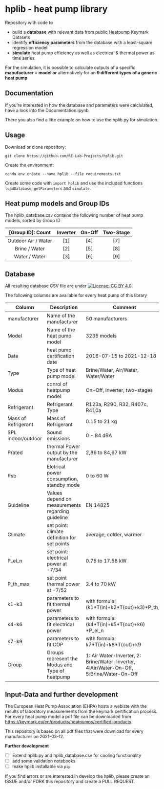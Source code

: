 # hplib - heat pump library

Repository with code to
 
- build a **database** with relevant data from public Heatpump Keymark Datasets
- identify **efficiency parameters** from the database with a least-square regression model  
- **simulate** heat pump efficiency as well as  electrical & thermal power as time series.

For the simulation, it is possible to calculate outputs of a specific **manufacturer + model or** alternatively for an **9 different types of a generic heat pump** 

## Documentation

If you're interested in how the database and parameters were calclulated, have a look into the Documentation.ipynb

There you also find a litte example on how to use the hplib.py for simulation.

## Usage

Download or clone repository:

`git clone https://github.com/RE-Lab-Projects/hplib.git`

Create the environment:

`conda env create --name hplib --file requirements.txt`

Create some code with `import hplib` and use the included functions `loadDatabase`, `getParameters` and `simulate`.

## Heat pump models and Group IDs
The hplib_database.csv contains the following number of heat pump models, sorted by Group ID

| [Group ID]: Count | Inverter | On-Off | Two-Stage|
| :---: | :---: | :---: | :---: |
| Outdoor Air / Water | [1] | [4] |[7] |
| Brine / Water | [2] | [5] | [8] |
| Water / Water | [3] | [6] | [9] |

## Database

All resulting database CSV file are under [![License: CC BY 4.0](https://img.shields.io/badge/License-CC%20BY%204.0-lightgrey.svg)](https://creativecommons.org/licenses/by/4.0/).

The following columns are available for every heat pump of this library

| Column | Description | Comment |
| --- | --- | --- |
| manufacturer | Name of the manufacturer | 50 manufacturers |
| Model | Name of the heat pump model | 3235 models |
| Date | heat pump certification date | 2016-07-15 to 2021-12-18 |
| Type | Type of heat pump model | Brine/Water, Air/Water, Water/Water |
| Modus | conrol of heatpump model | On-Off, Inverter, two-stages|
| Refrigerant | Refrigerant Type | R123a, R290, R32, R407c, R410a |
| Mass of Refrigerant | Mass of Refrigerant | 0.15 to 21 kg |
| SPL indoor/outdoor | Sound emissions | 0 - 84 dBA|
| Prated | thermal Power output by the manufacturer | 2,86 to 84,67 kW |
| Psb | Eletrical power consumption, standby mode| 0 to 60 W |
| Guideline | Values depend on measurements regarding guideline | EN 14825 |
| Climate | set point: climate definition for set points | average, colder, warmer |
| P_el_n | set point: electrical power at -7/34 | 0.75 to 17.58 kW |
| P_th_max | set point thermal power at -7/52 | 2.4 to 70 kW |
| k1-k3 | parameters to fit thermal power  | with formula: (k1\*T(in)+k2\*T(out)+k3)\*P_th_n |
| k4-k6 | parameters to fit electrical power  | with formula: (k4\*T(in)+k5\*T(out)+k6) \*P_el_n|
| k7-k9 | parameters to fit COP | with formula: k7\*T(in)+k8\*T(out)+k9 |
| Group | Groups represent the Modus and Type of heatpump | 1: Air Water-Inverter, 2: Brine/Water-Inverter, 4:Air/Water-On-Off, 5:Brine/Water-On-Off

## Input-Data and further development
The European Heat Pump Association (EHPA) hosts a webiste with the results of laboratory measurements from the keymark certification process. For every heat pump model a pdf file can be downloaded from https://keymark.eu/en/products/heatpumps/certified-products.

This repository is based on all pdf files that were download for every manufacturer on 2021-03-12.

**Further development**

- [ ] Extend hplib.py and hplib_database.csv for cooling functionality 
- [ ] add some validation notebooks
- [ ] make hplib installable via `pip`

If you find errors or are interested in develop the hplib, please create an ISSUE and/or FORK this repository and create a PULL REQUEST.
